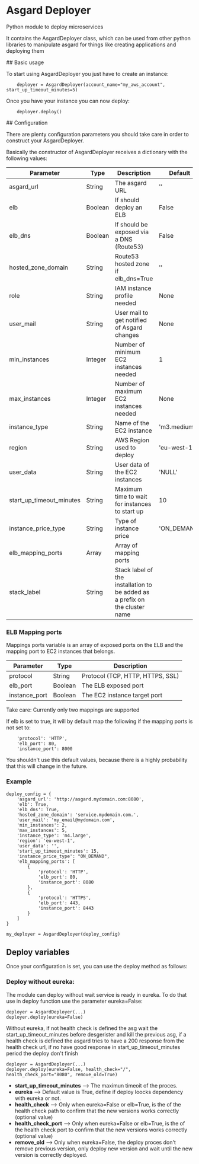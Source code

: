 # Asgard Deployer

Python module to deploy microservices

It contains the AsgardDeployer class, which can be used from other python libraries to manipulate asgard for things like creating applications and deploying them

## Basic usage

To start using AsgardDeployer you just have to create an instance:

```
    deployer = AsgardDeployer(account_name="my_aws_account", start_up_timeout_minutes=5)
```

Once you have your instance you can now deploy:

```
    deployer.deploy()
```

## Configuration

There are plenty configuration parameters you should take care in order to construct your AsgardDeployer.

Basically the constructor of AsgardDeployer receives a dictionary with the following values:

| Parameter                | Type    | Description                                      | Default     |
| ------------------------ | ------- | ------------------------------------------------ | ----------- |
| asgard_url               | String  | The asgard URL                                   | ''          |
| elb                      | Boolean | If should deploy an ELB                          | False       |
| elb_dns                  | Boolean | If should be exposed via a DNS (Route53)         | False       |
| hosted_zone_domain       | String  | Route53 hosted zone if elb_dns=True              | ''          |
| role                     | String  | IAM instance profile needed                      | None        |
| user_mail                | String  | User mail to get notified of Asgard changes      | None        |
| min_instances            | Integer | Number of minimum EC2 instances needed           | 1           |
| max_instances            | Integer | Number of maximum EC2 instances needed           | None        |
| instance_type            | String  | Name of the EC2 instance                         | 'm3.medium' |
| region                   | String  | AWS Region used to deploy                        | 'eu-west-1' |
| user_data                | String  | User data of the EC2 instances                   | 'NULL'      |
| start_up_timeout_minutes | String  | Maximum time to wait for instances to start up   | 10          |
| instance_price_type      | String  | Type of instance price                           | 'ON_DEMAND' |
| elb_mapping_ports        | Array   | Array of mapping ports                           |             |
| stack_label              | String  | Stack label of the installation to be added as a prefix on the cluster name |             |

### ELB Mapping ports

Mappings ports variable is an array of exposed ports on the ELB and the mapping port to EC2 instances that belongs.

| Parameter                | Type    | Description                                      |
| ------------------------ | ------- | ------------------------------------------------ |
| protocol                 | String  | Protocol (TCP, HTTP, HTTPS, SSL)                 |
| elb_port                 | Boolean | The ELB exposed port                             |
| instance_port            | Boolean | The EC2 instance target port                     |


Take care: Currently only two mappings are supported

If elb is set to true, it will by default map the following if the mapping ports is not set to:
```
    'protocol': 'HTTP',
    'elb_port': 80,
    'instance_port': 8000
```

You shouldn't use this default values, because there is a highly probability that this will change in the future.


### Example
```
deploy_config = {
    'asgard_url': 'http://asgard.mydomain.com:8080',
    'elb': True,
    'elb_dns': True,
    'hosted_zone_domain': 'service.mydomain.com.',
    'user_mail': 'my_email@mydomain.com',
    'min_instances': 2,
    'max_instances': 5,
    'instance_type': 'm4.large',
    'region': 'eu-west-1',
    'user_data': '',
    'start_up_timeout_minutes': 15,
    'instance_price_type': "ON_DEMAND",
    'elb_mapping_ports': [
        {
            'protocol': 'HTTP',
            'elb_port': 80,
            'instance_port': 8080
        },
        {
            'protocol': 'HTTPS',
            'elb_port': 443,
            'instance_port': 8443
        }
    ]
}

my_deployer = AsgardDeployer(deploy_config)
```

## Deploy variables

Once your configuration is set, you can use the deploy method as follows:

### Deploy without eureka:
The module can deploy without wait service is ready in eureka. To do that use in deploy function use the parameter eureka=False:
```
deployer = AsgardDeployer(...)
deployer.deploy(eureka=False)
```
Without eureka, if not health check is defined the asg wait the start_up_timeout_minutes before desgerister and kill the previous asg, if a health check is defined the asgard tries to have a 200 response from the health check url, if no have good response in start_up_timeout_minutes period the deploy don't finish
```
deployer = AsgardDeployer(...)
deployer.deploy(eureka=False, health_check="/", health_check_port="8080", remove_old=True)
```

* **start_up_timeout_minutes** --> The maximun timeoit of the proces.
* **eureka** --> Default value is True, define if deploy loocks dependency with eureka or not.
* **health_check** --> Only when eureka=False or elb=True, is the of the health check path to confirm that the new versions works correctly (optional value)
* **health_check_port** --> Only when eureka=False or elb=True, is the of the health check port to confirm that the new versions works correctly (optional value)
* **remove_old** --> Only when eureka=False, the deploy proces don't remove previous version, only deploy new version and wait until the new version is correctly deployed.
